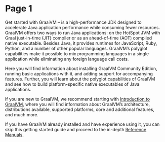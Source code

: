 # Page 1

Get started with GraalVM – is a high-performance JDK designed to accelerate Java application performance while consuming fewer resources. GraalVM offers two ways to run Java applications: on the HotSpot JVM with Graal just-in-time (JIT) compiler or as an ahead-of-time (AOT) compiled native executable. Besides Java, it provides runtimes for JavaScript, Ruby, Python, and a number of other popular languages. GraalVM’s polyglot capabilities make it possible to mix programming languages in a single application while eliminating any foreign language call costs.

Here you will find information about installing GraalVM Community Edition, running basic applications with it, and adding support for accompanying features. Further, you will learn about the polyglot capabilities of GraalVM and see how to build platform-specific native executables of Java applications.

If you are new to GraalVM, we recommend starting with [Introduction to GraalVM](https://www.graalvm.org/22.3/docs/introduction/), where you will find information about GraalVM’s architecture, distributions available, supported platforms, core and additional features, and much more.

If you have GraalVM already installed and have experience using it, you can skip this getting started guide and proceed to the in-depth [Reference Manuals](https://www.graalvm.org/22.3/reference-manual/).
